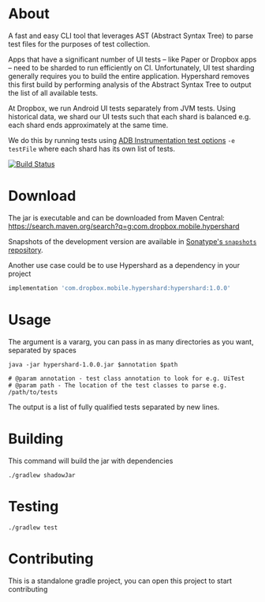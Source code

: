 # About
A fast and easy CLI tool that leverages AST (Abstract Syntax Tree) to parse test files for the purposes of test collection.

Apps that have a significant number of UI tests – like Paper or Dropbox apps – need to be sharded to run efficiently on CI. Unfortunately, UI test sharding generally requires you to build the entire application. Hypershard removes this first build by performing analysis of the Abstract Syntax Tree to output the list of all available tests.

At Dropbox, we run Android UI tests separately from JVM tests. Using historical data, we shard our UI tests such that each shard is balanced e.g. each shard ends approximately at the same time.

We do this by running tests using [ADB Instrumentation test options](https://developer.android.com/reference/android/support/test/runner/AndroidJUnitRunner) `-e testFile` where each shard has its own list of tests.

[![Build Status](https://travis-ci.org/dropbox/hypershard-android.svg?branch=master)](https://travis-ci.org/dropbox/hypershard-android)

# Download
The jar is executable and can be downloaded from Maven Central: https://search.maven.org/search?q=g:com.dropbox.mobile.hypershard

Snapshots of the development version are available in [Sonatype's `snapshots` repository](https://oss.sonatype.org/content/repositories/snapshots/).

Another use case could be to use Hypershard as a dependency in your project

```groovy
implementation 'com.dropbox.mobile.hypershard:hypershard:1.0.0'
```


# Usage
The argument is a vararg, you can pass in as many directories as you want, separated by spaces
```
java -jar hypershard-1.0.0.jar $annotation $path

# @param annotation - test class annotation to look for e.g. UiTest
# @param path - The location of the test classes to parse e.g. /path/to/tests
```
The output is a list of fully qualified tests separated by new lines.

# Building
This command will build the jar with dependencies
```
./gradlew shadowJar
```

# Testing
```
./gradlew test
```

# Contributing
This is a standalone gradle project, you can open this project to start contributing
